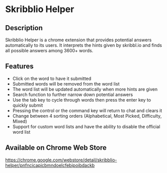 # Skribblio Helper

## Description
Skribblio Helper is a chrome extension that provides potential answers automatically to its users. It interprets the hints given by skribbl.io and finds all possible answers among 3600+ words.

## Features
- Click on the word to have it submitted
- Submitted words will be removed from the word list
- The word list will be updated automatically when more hints are given
- Search function to further narrow down potential answers
- Use the tab key to cycle through words then press the enter key to quickly submit
- Pressing the control or the command key will return to chat and clears it
- Change between 4 sorting orders (Alphabetical, Most Picked, Difficulty, Mixed)
- Support for custom word lists and have the ability to disable the official word list

## Available on Chrome Web Store
https://chrome.google.com/webstore/detail/skribblio-helper/pnfncicapicbmndoelcfebipoibdackb
